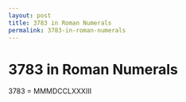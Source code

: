 ```yaml
---
layout: post
title: 3783 in Roman Numerals
permalink: 3783-in-roman-numerals
---
```


# 3783 in Roman Numerals

3783 = MMMDCCLXXXIII
